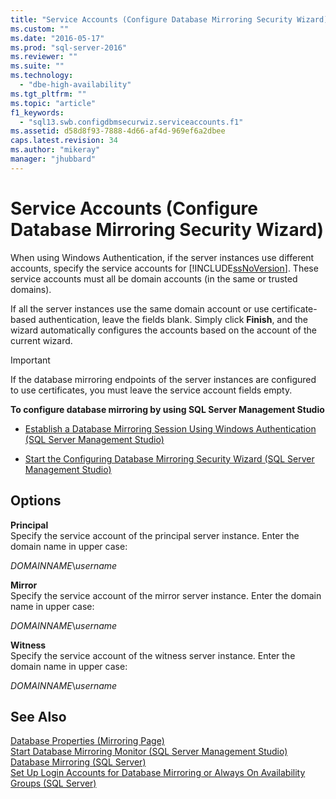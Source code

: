 ```yaml
---
title: "Service Accounts (Configure Database Mirroring Security Wizard) | Microsoft Docs"
ms.custom: ""
ms.date: "2016-05-17"
ms.prod: "sql-server-2016"
ms.reviewer: ""
ms.suite: ""
ms.technology: 
  - "dbe-high-availability"
ms.tgt_pltfrm: ""
ms.topic: "article"
f1_keywords: 
  - "sql13.swb.configdbmsecurwiz.serviceaccounts.f1"
ms.assetid: d58d8f93-7888-4d66-af4d-969ef6a2dbee
caps.latest.revision: 34
ms.author: "mikeray"
manager: "jhubbard"
---
```

# Service Accounts (Configure Database Mirroring Security Wizard)
  When using Windows Authentication, if the server instances use different accounts, specify the service accounts for [!INCLUDE[ssNoVersion](../../advanced-analytics/r-services/includes/ssnoversion-md.md)]. These service accounts must all be domain accounts (in the same or trusted domains).  
  
 If all the server instances use the same domain account or use certificate-based authentication, leave the fields blank. Simply click **Finish**, and the wizard automatically configures the accounts based on the account of the current wizard.  
  
> [!IMPORTANT]  
>  If the database mirroring endpoints of the server instances are configured to use certificates, you must leave the service account fields empty.  
  
 **To configure database mirroring by using SQL Server Management Studio**  
  
-   [Establish a Database Mirroring Session Using Windows Authentication &#40;SQL Server Management Studio&#41;](../../database-engine/database-mirroring/establish-database-mirroring-session-windows-authentication.md)  
  
-   [Start the Configuring Database Mirroring Security Wizard &#40;SQL Server Management Studio&#41;](../../database-engine/database-mirroring/start-the-configuring-database-mirroring-security-wizard.md)  
  
## Options  
 **Principal**  
 Specify the service account of the principal server instance. Enter the domain name in upper case:  
  
 *DOMAINNAME*\\*username*  
  
 **Mirror**  
 Specify the service account of the mirror server instance. Enter the domain name in upper case:  
  
 *DOMAINNAME*\\*username*  
  
 **Witness**  
 Specify the service account of the witness server instance. Enter the domain name in upper case:  
  
 *DOMAINNAME*\\*username*  
  
## See Also  
 [Database Properties &#40;Mirroring Page&#41;](../../relational-databases/databases/database-properties-mirroring-page.md)   
 [Start Database Mirroring Monitor &#40;SQL Server Management Studio&#41;](../../database-engine/database-mirroring/start-database-mirroring-monitor-sql-server-management-studio.md)   
 [Database Mirroring &#40;SQL Server&#41;](../../database-engine/database-mirroring/database-mirroring-sql-server.md)   
 [Set Up Login Accounts for Database Mirroring or Always On Availability Groups &#40;SQL Server&#41;](../../database-engine/database-mirroring/set-up-login-accounts-database-mirroring-always-on-availability.md)  
  
  